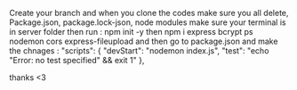 Create your branch and when you clone the codes make sure you all delete, Package.json, package.lock-json, node modules
make sure your terminal is in server folder then run : npm init -y then npm i express bcrypt ps nodemon cors express-fileupload
and then go to package.json and make the chnages : 
"scripts": {
    "devStart": "nodemon index.js",
    "test": "echo \"Error: no test specified\" && exit 1"
  },

  thanks <3
